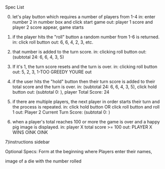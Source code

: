 Spec List

0) let's play button which requires a number of players from 1-4
in: enter number 2 in number box and click start game
out: player 1 score and player 2 score appear, game starts

1) if the player hits the "roll" button a random number from 1-6 is returned.
in: click roll button
out: 6, 6, 4, 2, 3, etc.

2) that number is added to the turn score.
in: clicking roll button
out: (subtotal 24: 6, 6, 4, 3, 5)

3) If it's 1, the turn score resets and the turn is over.
in: clicking roll button
out: 5, 2, 3, 1-TOO GREEDY YOURE out

4) if the user hits the "hold" button then their turn score is added to their total score and the turn is over.
in: (subtotal 24: 6, 6, 4, 3, 5), click hold button
out: (subtotal 0: ), player Total Score: 24

5) if there are multiple players, the next player in order starts their turn and the process is repeated.
in: click hold button OR click roll button and roll 1
out: Player 2 Current Turn Score: (subtotal 0: )

6) when a player's total reaches 100 or more the game is over and a happy pig image is displayed.
in: player X total score >= 100
out: PLAYER X WINS OINK OINK

7)instructions sidebar

Optional Specs:
Form at the beginning where Players enter their names,

image of a die with the number rolled
